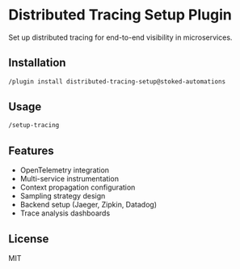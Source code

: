 # Distributed Tracing Setup Plugin

Set up distributed tracing for end-to-end visibility in microservices.

## Installation

```bash
/plugin install distributed-tracing-setup@stoked-automations
```

## Usage

```bash
/setup-tracing
```

## Features

- OpenTelemetry integration
- Multi-service instrumentation
- Context propagation configuration
- Sampling strategy design
- Backend setup (Jaeger, Zipkin, Datadog)
- Trace analysis dashboards

## License

MIT
